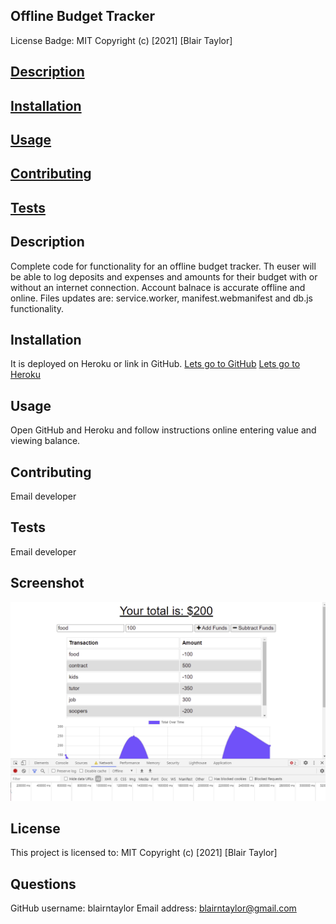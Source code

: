 ## Offline Budget Tracker

License Badge: MIT Copyright (c) [2021] [Blair Taylor]

## [Description](#description)

## [Installation](#installation)

## [Usage](#usage)

## [Contributing](#contribute)

## [Tests](#tests)

## Description

Complete code for functionality for an offline budget tracker. Th euser will be able to log deposits and expenses and amounts for their budget with or without an internet connection. Account balnace is accurate offline and online. Files updates are: service.worker, manifest.webmanifest and db.js functionality.

## Installation

It is deployed on Heroku or link in GitHub.
[Lets go to GitHub](https://blairntaylor.github.io/budget-tracker/)
[Lets go to Heroku](https://thawing-badlands-97963.herokuapp.com/)

## Usage

Open GitHub and Heroku and follow instructions online entering value and viewing balance.

## Contributing

Email developer

## Tests

Email developer

## Screenshot

![Screenshot](./public/screenshot.PNG "Screenshot of Budget Tracker in Offline mode")

## License

This project is licensed to: MIT Copyright (c) [2021] [Blair Taylor]

## Questions

GitHub username: blairntaylor
Email address: [blairntaylor@gmail.com](mailto:blairntaylor@gmail.com)

